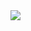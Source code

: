 <img src="https://img.freepik.com/free-vector/solar-system-science-education_1308-89626.jpg?w=2000">
